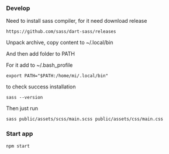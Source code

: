 ### Develop
Need to install sass compiler, for it need download release

`https://github.com/sass/dart-sass/releases`

Unpack archive, copy content to ~/.local/bin

And then add folder to PATH

For it add to ~/.bash_profile

`export PATH="$PATH:/home/mi/.local/bin"`

to check success installation

`sass --version`

Then just run

`sass public/assets/scss/main.scss public/assets/css/main.css`


### Start app

`npm start`
